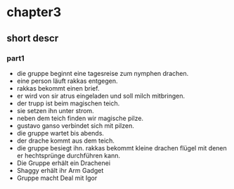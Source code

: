 # chapter3

## short descr

### part1
* die gruppe beginnt eine tagesreise zum nymphen drachen.
* eine person läuft rakkas entgegen.
* rakkas bekommt einen brief.
* er wird von sir atrus eingeladen und soll milch mitbringen.
* der trupp ist beim magischen teich.
* sie setzen ihn unter strom.
* neben dem teich finden wir magische pilze.
* gustavo ganso verbindet sich mit pilzen.
* die gruppe wartet bis abends.
* der drache kommt aus dem teich.
* die gruppe besiegt ihn. rakkas bekommt kleine drachen flügel mit denen er hechtsprünge durchführen kann.
* Die Gruppe erhält ein Drachenei
* Shaggy erhält ihr Arm Gadget
* Gruppe macht Deal mit Igor 
